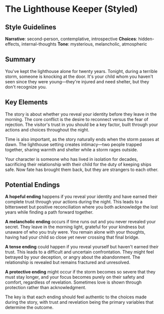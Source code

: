 # The Lighthouse Keeper (Styled)

## Style Guidelines

**Narrative**: second-person, contemplative, introspective
**Choices**: hidden-effects, internal-thoughts
**Tone**: mysterious, melancholic, atmospheric

## Summary

You've kept the lighthouse alone for twenty years. Tonight, during a terrible storm, someone is knocking at the door. It's your child whom you haven't seen since they were young—they're injured and need shelter, but they don't recognize you.

## Key Elements

The story is about whether you reveal your identity before they leave in the morning. The core conflict is the desire to reconnect versus the fear of rejection. The visitor's trust in you should be a key factor, built through your actions and choices throughout the night.

Time is also important, as the story naturally ends when the storm passes at dawn. The lighthouse setting creates intimacy—two people trapped together, sharing warmth and shelter while a storm rages outside.

Your character is someone who has lived in isolation for decades, sacrificing their relationship with their child for the duty of keeping ships safe. Now fate has brought them back, but they are strangers to each other.

## Potential Endings

**A hopeful ending** happens if you reveal your identity and have earned their complete trust through your actions during the night. This leads to a bittersweet but positive reconciliation where you both acknowledge the lost years while finding a path forward together.

**A melancholic ending** occurs if time runs out and you never revealed your secret. They leave in the morning light, grateful for your kindness but unaware of who you truly were. You remain alone with your thoughts, having had your child so close yet never crossing that final bridge.

**A tense ending** could happen if you reveal yourself but haven't earned their trust. This leads to a difficult and uncertain confrontation. They might feel betrayed by your deception, or angry about the abandonment. The relationship is revealed but remains fractured and unresolved.

**A protective ending** might occur if the storm becomes so severe that they must stay longer, and your focus becomes purely on their safety and comfort, regardless of revelation. Sometimes love is shown through protection rather than acknowledgment.

The key is that each ending should feel authentic to the choices made during the story, with trust and revelation being the primary variables that determine the outcome.